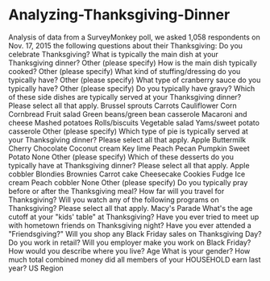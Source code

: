 # Analyzing-Thanksgiving-Dinner
Analysis of data from a SurveyMonkey poll, we asked 1,058 respondents on Nov. 17, 2015 the following questions about their Thanksgiving:  Do you celebrate Thanksgiving? What is typically the main dish at your Thanksgiving dinner? Other (please specify) How is the main dish typically cooked? Other (please specify) What kind of stuffing/dressing do you typically have? Other (please specify) What type of cranberry sauce do you typically have?  Other (please specify) Do you typically have gravy? Which of these side dishes are typically served at your Thanksgiving dinner? Please select all that apply. Brussel sprouts Carrots Cauliflower Corn Cornbread Fruit salad Green beans/green bean casserole Macaroni and cheese Mashed potatoes Rolls/biscuits Vegetable salad Yams/sweet potato casserole Other (please specify) Which type of pie is typically served at your Thanksgiving dinner? Please select all that apply.  Apple Buttermilk Cherry Chocolate Coconut cream Key lime Peach Pecan Pumpkin Sweet Potato None  Other (please specify) Which of these desserts do you typically have at Thanksgiving dinner? Please select all that apply. Apple cobbler Blondies Brownies Carrot cake Cheesecake Cookies Fudge Ice cream Peach cobbler None Other (please specify) Do you typically pray before or after the Thanksgiving meal? How far will you travel for Thanksgiving? Will you watch any of the following programs on Thanksgiving? Please select all that apply.  Macy's Parade What's the age cutoff at your "kids' table" at Thanksgiving? Have you ever tried to meet up with hometown friends on Thanksgiving night? Have you ever attended a "Friendsgiving?" Will you shop any Black Friday sales on Thanksgiving Day? Do you work in retail? Will you employer make you work on Black Friday? How would you describe where you live?  Age What is your gender? How much total combined money did all members of your HOUSEHOLD earn last year? US Region
